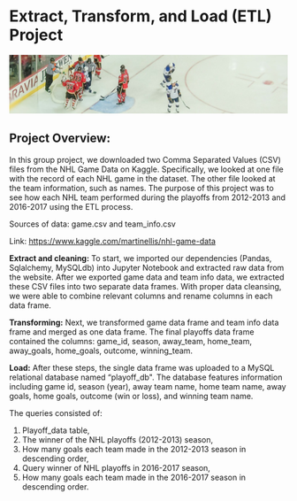 # Extract, Transform, and Load (ETL) Project

![NHL](NHL.jpg)


## Project Overview:

In this group project, we downloaded two Comma Separated Values (CSV) files from the NHL Game Data on Kaggle. Specifically, we looked at one file with the record of each NHL game in the dataset. The other file looked at the team information, such as names. The purpose of this project was to see how each NHL team performed during the playoffs from 2012-2013 and 2016-2017 using the ETL process. 

Sources of data: game.csv and team_info.csv

Link: https://www.kaggle.com/martinellis/nhl-game-data

**Extract and cleaning:**
To start, we imported our dependencies (Pandas, Sqlalchemy, MySQLdb) into Jupyter Notebook and extracted raw data from the website. After we exported game data and team info data, we extracted these CSV files into two separate data frames. With proper data cleansing, we were able to combine relevant columns and rename columns in each data frame. 

**Transforming:**
Next, we transformed game data frame and team info data frame and merged as one data frame. The final playoffs data frame contained the columns: 
game_id, season, away_team, home_team, away_goals, home_goals, outcome, winning_team.

**Load:** 
After these steps, the single data frame was uploaded to a MySQL relational database named “playoff_db". The database features information including game id, season (year), away team name, home team name, away goals, home goals, outcome (win or loss), and winning team name. 

The queries consisted of:
1) Playoff_data table, 
2) The winner of the NHL playoffs (2012-2013) season, 
3)  How many goals each team made in the 2012-2013 season in descending order,
4) Query winner of NHL playoffs in 2016-2017 season,
5) How many goals each team made in the 2016-2017 season in descending order. 

